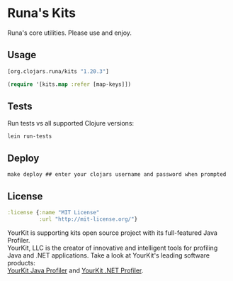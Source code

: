 # Runa's Kits

Runa's core utilities.  Please use and enjoy.

Usage
-----

```clj
[org.clojars.runa/kits "1.20.3"]
```

```clj
(require '[kits.map :refer [map-keys]])
```

Tests
-----

Run tests vs all supported Clojure versions:

```
lein run-tests
```

Deploy
------

```
make deploy ## enter your clojars username and password when prompted
```

License
-------

```clj
:license {:name "MIT License"
          :url "http://mit-license.org/"}
```

YourKit is supporting kits open source project with its full-featured Java Profiler.   
YourKit, LLC is the creator of innovative and intelligent tools for profiling  
Java and .NET applications. Take a look at YourKit's leading software products:  
<a href="http://www.yourkit.com/java/profiler/index.jsp">YourKit Java Profiler</a> and 
<a href="http://www.yourkit.com/.net/profiler/index.jsp">YourKit .NET Profiler</a>.
